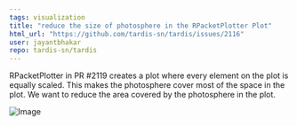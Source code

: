```yaml
---
tags: visualization
title: "reduce the size of photosphere in the RPacketPlotter Plot"
html_url: "https://github.com/tardis-sn/tardis/issues/2116"
user: jayantbhakar
repo: tardis-sn/tardis
---
```


RPacketPlotter in PR #2119 creates a plot where every element on the plot is equally scaled. This makes the photosphere cover most of the space in the plot. We want to reduce the area covered by the photosphere in the plot.


![Image](https://user-images.githubusercontent.com/60151232/185781401-7c2f7c9d-13e2-4213-b808-8348eebe36b3.png)

